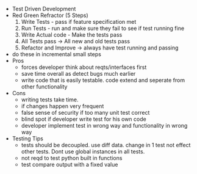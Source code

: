 - Test Driven Development 
- Red Green Refractor (5 Steps) 
    1. Write Tests - pass if feature specification met
    2. Run Tests - run and make sure they fail to see if test running fine
    3. Write Actual code - Make the tests pass
    4. All Tests pass -> All new and old tests pass
    5. Refactor and Improve -> always have test running and passing
- do these in incremental small steps 
- Pros
    - forces developer think about reqts/interfaces first
    - save time overall as detect bugs much earlier
    - write code that is easily testable. code extend and seperate from other functionality
- Cons 
    - writing tests take time. 
    - if changes happen very frequent
    - false sense of security if too many unit test correct
    - blind spot if developer write test for his own code
    - developer implement test in wrong way and functionality in wrong way
- Testing Tips
    - tests should be decoupled. use diff data. change in 1 test not effect other tests. Dont use global instances in all tests. 
    - not reqd to test python built in functions
    - test compare output with a fixed value